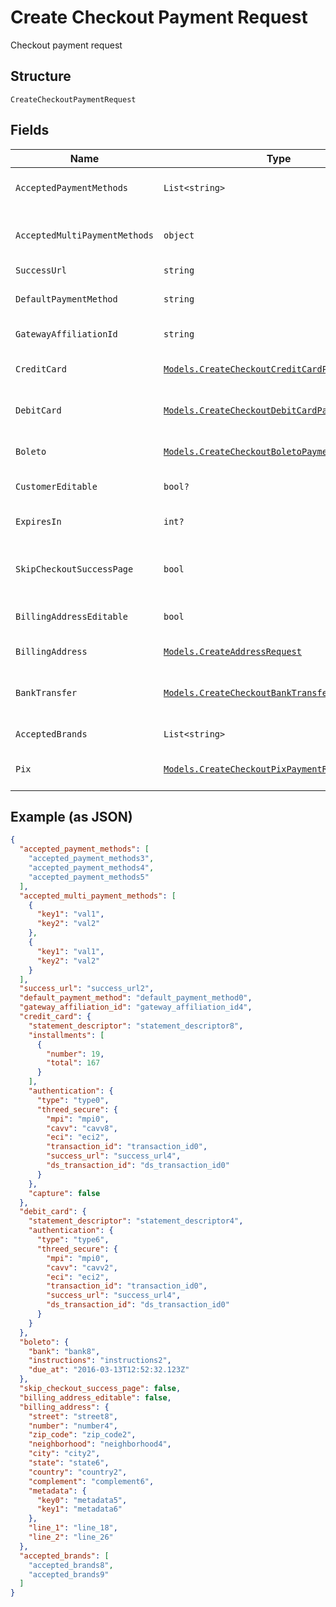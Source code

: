 
# Create Checkout Payment Request

Checkout payment request

## Structure

`CreateCheckoutPaymentRequest`

## Fields

| Name | Type | Tags | Description |
|  --- | --- | --- | --- |
| `AcceptedPaymentMethods` | `List<string>` | Required | Accepted Payment Methods |
| `AcceptedMultiPaymentMethods` | `object` | Required | Accepted Multi Payment Methods |
| `SuccessUrl` | `string` | Required | Success url |
| `DefaultPaymentMethod` | `string` | Optional | Default payment method |
| `GatewayAffiliationId` | `string` | Optional | Gateway Affiliation Id |
| `CreditCard` | [`Models.CreateCheckoutCreditCardPaymentRequest`](../../doc/models/create-checkout-credit-card-payment-request.md) | Optional | Credit Card payment request |
| `DebitCard` | [`Models.CreateCheckoutDebitCardPaymentRequest`](../../doc/models/create-checkout-debit-card-payment-request.md) | Optional | Debit Card payment request |
| `Boleto` | [`Models.CreateCheckoutBoletoPaymentRequest`](../../doc/models/create-checkout-boleto-payment-request.md) | Optional | Boleto payment request |
| `CustomerEditable` | `bool?` | Optional | Customer is editable? |
| `ExpiresIn` | `int?` | Optional | Time in minutes for expiration |
| `SkipCheckoutSuccessPage` | `bool` | Required | Skip postpay success screen? |
| `BillingAddressEditable` | `bool` | Required | Billing Address is editable? |
| `BillingAddress` | [`Models.CreateAddressRequest`](../../doc/models/create-address-request.md) | Required | Billing Address |
| `BankTransfer` | [`Models.CreateCheckoutBankTransferRequest`](../../doc/models/create-checkout-bank-transfer-request.md) | Optional | Bank Transfer payment request |
| `AcceptedBrands` | `List<string>` | Required | Accepted Brands |
| `Pix` | [`Models.CreateCheckoutPixPaymentRequest`](../../doc/models/create-checkout-pix-payment-request.md) | Optional | Pix payment request |

## Example (as JSON)

```json
{
  "accepted_payment_methods": [
    "accepted_payment_methods3",
    "accepted_payment_methods4",
    "accepted_payment_methods5"
  ],
  "accepted_multi_payment_methods": [
    {
      "key1": "val1",
      "key2": "val2"
    },
    {
      "key1": "val1",
      "key2": "val2"
    }
  ],
  "success_url": "success_url2",
  "default_payment_method": "default_payment_method0",
  "gateway_affiliation_id": "gateway_affiliation_id4",
  "credit_card": {
    "statement_descriptor": "statement_descriptor8",
    "installments": [
      {
        "number": 19,
        "total": 167
      }
    ],
    "authentication": {
      "type": "type0",
      "threed_secure": {
        "mpi": "mpi0",
        "cavv": "cavv8",
        "eci": "eci2",
        "transaction_id": "transaction_id0",
        "success_url": "success_url4",
        "ds_transaction_id": "ds_transaction_id0"
      }
    },
    "capture": false
  },
  "debit_card": {
    "statement_descriptor": "statement_descriptor4",
    "authentication": {
      "type": "type6",
      "threed_secure": {
        "mpi": "mpi0",
        "cavv": "cavv2",
        "eci": "eci2",
        "transaction_id": "transaction_id0",
        "success_url": "success_url4",
        "ds_transaction_id": "ds_transaction_id0"
      }
    }
  },
  "boleto": {
    "bank": "bank8",
    "instructions": "instructions2",
    "due_at": "2016-03-13T12:52:32.123Z"
  },
  "skip_checkout_success_page": false,
  "billing_address_editable": false,
  "billing_address": {
    "street": "street8",
    "number": "number4",
    "zip_code": "zip_code2",
    "neighborhood": "neighborhood4",
    "city": "city2",
    "state": "state6",
    "country": "country2",
    "complement": "complement6",
    "metadata": {
      "key0": "metadata5",
      "key1": "metadata6"
    },
    "line_1": "line_18",
    "line_2": "line_26"
  },
  "accepted_brands": [
    "accepted_brands8",
    "accepted_brands9"
  ]
}
```

